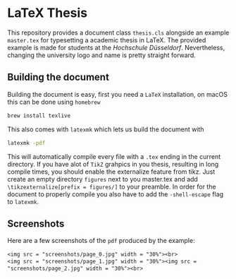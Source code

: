 # LaTeX Thesis
This repository provides a document class ```thesis.cls``` alongside an example ```master.tex``` for typesetting a academic thesis in LaTeX.
The provided example is made for students at the *Hochschule Düsseldorf*. Nevertheless, changing the university logo and name is pretty straight forward.

## Building the document
Building the document is easy, first you need a ```LaTeX``` installation, on macOS this can be done using ```homebrew```
```sh
brew install texlive
```
This also comes with ```latexmk``` which lets us build the document with
```sh
latexmk -pdf
```
This will automatically compile every file with a ```.tex``` ending in the current directory.
If you have alot of ```TikZ``` grahpics in you thesis, resulting in long compile times, you should enable the externalize feature from tikz.
Just create an empty directory ```figures``` next to you master.tex and add ```\tikzexternalize[prefix = figures/]``` to your preamble.
In order for the document to properly compile you also have to add the ```-shell-escape``` flag to ```latexmk```.

## Screenshots

Here are a few screenshots of the ```pdf``` produced by the example:
<p align = "center">

    <img src = "screenshots/page_0.jpg" width = "30%"><br>
    <img src = "screenshots/page_1.jpg" width = "30%"><img src = "screenshots/page_2.jpg" width = "30%"><br>

</p>
